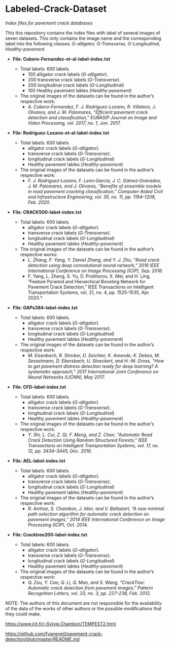 # Labeled-Crack-Dataset
*Index files for pavement crack databases*

This this repository contains the index files with label of several images of seven datasets. This only contains the image name and the corresponding label into the following classes: *G-alligator, G-Transverse, G-Longitudinal, Healthy-pavement*.


* **File: Cubero-Fernandez-et-al-label-index.txt**
  * Total labels: 600 labels.
    - 100 alligator crack labels (*G-alligator*).
    - 200 transverse crack labels (*G-Transverse*).
    - 200 longitudinal crack labels (*G-Longitudinal*)
    - 100 Healthy pavement lables (*Healthy-pavement*)
  * The original images of the datasets can be found in the author’s respective work: 
    * *A. Cubero-Fernandez, F. J. Rodriguez-Lozano, R. Villatoro, J. Olivares, and J. M. Palomares, “Efficient pavement crack detection and classification,” EURASIP Journal on Image and Video Processing, vol. 2017, no. 1, Jun. 2017.*

* **File: Rodriguez-Lozano-et-al-label-index.txt**
  * Total labels: 600 labels.
    -  alligator crack labels (*G-alligator*).
    -  transverse crack labels (*G-Transverse*).
    -  longitudinal crack labels (*G-Longitudinal*)
    -  Healthy pavement lables (*Healthy-pavement*)
  * The original images of the datasets can be found in the author’s respective work: 
    * *F. J. Rodriguez‐Lozano, F. León‐García, J. C. Gámez‐Granados, J. M. Palomares, and J. Olivares, “Benefits of ensemble models in road pavement cracking classification,” Computer-Aided Civil and Infrastructure Engineering, vol. 35, no. 11, pp. 1194–1208, Feb. 2020.*

* **File: CRACK500-label-index.txt**
  * Total labels: 600 labels.
    -  alligator crack labels (*G-alligator*).
    -  transverse crack labels (*G-Transverse*).
    -  longitudinal crack labels (*G-Longitudinal*)
    -  Healthy pavement lables (*Healthy-pavement*)
  * The original images of the datasets can be found in the author’s respective works:   
    * *L. Zhang, F. Yang, Y. Daniel Zhang, and Y. J. Zhu, “Road crack detection using deep convolutional neural network,” 2016 IEEE International Conference on Image Processing (ICIP), Sep. 2016.*
    * F. Yang, L. Zhang, S. Yu, D. Prokhorov, X. Mei, and H. Ling, “Feature Pyramid and Hierarchical Boosting Network for Pavement Crack Detection,” IEEE Transactions on Intelligent Transportation Systems, vol. 21, no. 4, pp. 1525–1535, Apr. 2020.*

* **File: GAPs384-label-index.txt**
  * Total labels: 600 labels.
    -  alligator crack labels (*G-alligator*).
    -  transverse crack labels (*G-Transverse*).
    -  longitudinal crack labels (*G-Longitudinal*)
    -  Healthy pavement lables (*Healthy-pavement*)
  * The original images of the datasets can be found in the author’s respective work: 
    * *M. Eisenbach, R. Stricker, D. Seichter, K. Amende, K. Debes, M. Sesselmann, D. Ebersbach, U. Stoeckert, and H.-M. Gross, “How to get pavement distress detection ready for deep learning? A systematic approach,” 2017 International Joint Conference on Neural Networks (IJCNN), May 2017.*

* **File: CFD-label-index.txt**
  * Total labels: 600 labels.
    -  alligator crack labels (*G-alligator*).
    -  transverse crack labels (*G-Transverse*).
    -  longitudinal crack labels (*G-Longitudinal*)
    -  Healthy pavement lables (*Healthy-pavement*)
  * The original images of the datasets can be found in the author’s respective work: 
    * *Y. Shi, L. Cui, Z. Qi, F. Meng, and Z. Chen, “Automatic Road Crack Detection Using Random Structured Forests,” IEEE Transactions on Intelligent Transportation Systems, vol. 17, no. 12, pp. 3434–3445, Dec. 2016.*

* **File: AEL-label-index.txt**
  * Total labels: 600 labels.
    -  alligator crack labels (*G-alligator*).
    -  transverse crack labels (*G-Transverse*).
    -  longitudinal crack labels (*G-Longitudinal*)
    -  Healthy pavement lables (*Healthy-pavement*)
  * The original images of the datasets can be found in the author’s respective work: 
    * *R. Amhaz, S. Chambon, J. Idier, and V. Baltazart, “A new minimal path selection algorithm for automatic crack detection on pavement images,” 2014 IEEE International Conference on Image Processing (ICIP), Oct. 2014.*

* **File: Cracktree200-label-index.txt**
  * Total labels: 600 labels.
    -  alligator crack labels (*G-alligator*).
    -  transverse crack labels (*G-Transverse*).
    -  longitudinal crack labels (*G-Longitudinal*)
    -  Healthy pavement lables (*Healthy-pavement*)
  * The original images of the datasets can be found in the author’s respective work: 
    * *Q. Zou, Y. Cao, Q. Li, Q. Mao, and S. Wang, “CrackTree: Automatic crack detection from pavement images,” Pattern Recognition Letters, vol. 33, no. 3, pp. 227–238, Feb. 2012.*


NOTE: The authors of this document are not responsible for the availability of the data of the works of other authors or the possible modifications that they could make.



https://www.irit.fr/~Sylvie.Chambon/TEMPEST2.html

https://github.com/fyangneil/pavement-crack-detection/blob/master/README.md
